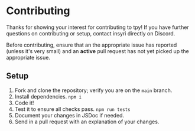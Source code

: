 # Contributing

Thanks for showing your interest for contributing to tpy! If you have further questions on contributing or setup, contact insyri directly on Discord.

Before contributing, ensure that an the appropriate issue has reported (unless it's very small) and an **active** pull request has not yet picked up the appropriate issue. 

## Setup
1. Fork and clone the repository; verify you are on the `main` branch.
2. Install dependencies. `npm i`
3. Code it!
4. Test it to ensure all checks pass. `npm run tests`
5. Document your changes in JSDoc if needed.
6. Send in a pull request with an explanation of your changes.
